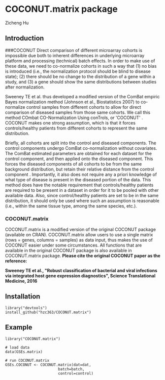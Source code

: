 # COCONUT.matrix package
Zicheng Hu

## Introduction

###COCONUT
Direct comparison of different microarray cohorts is impossible due both to inherent differences in underlying microarray platform and processing (technical) batch effects. In order to make use of these data, we need to co-normalize cohorts in such a way that (1) no bias is introduced (i.e., the normalization protocol should be blind to disease state); (2) there should be no change to the distribution of a gene within a study, and (3) a gene should show the same distributions between studies after normalization.

Sweeney TE et al. thus developed a modified version of the ComBat empiric Bayes normalization method (Johnson et al., Biostatistics 2007) to co-normalize control samples from different cohorts to allow for direct comparison of diseased samples from those same cohorts. We call this method COmbat CO-Normalization Using conTrols, or 'COCONUT' . COCONUT makes one strong assumption, which is that it forces controls/healthy patients from different cohorts to represent the same distribution.

Briefly, all cohorts are split into the control and diseased components. The control components undergo ComBat co-normalization without covariates. The ComBat estimated parameters are obtained for each dataset for the control component, and then applied onto the diseased component. This forces the diseased components of all cohorts to be from the same background distribution, but retain their relative distance from the control component . Importantly, it also does not require any a priori knowledge of what type of disease is present in the diseased portion of the data. This method does have the notable requirement that controls/healthy patients are required to be present in a dataset in order for it to be pooled with other available data. Also, since control/healthy patients are set to be in the same distribution, it should only be used where such an assumption is reasonable (i.e., within the same tissue type, among the same species, etc.).

### COCONUT.matrix
COCONUT.matrix is a modified version of the original COCONUT package (available on CRAN). COCONUT.matrix allow users to use a single matrix (rows = genes, columns = samples) as data input, thus makes the use of COCONUT easier under some circumstances. All functions that are available in the original COCONUT package is also available in COCONUT.matrix package. **Please cite the original COCONUT paper as the reference:**

**Sweeney TE et al., "Robust classification of bacterial and viral infections via integrated host gene expression diagnostics", Science Translational Medicine, 2016**

## Installation

```
library("devtools")
install_github("hzc363/COCONUT.matrix")
```

## Example
```
library("COCONUT.matrix")

# load data
data(GSEs.matrix)

# run COCONUT.matrix
GSEs.COCONUT <- COCONUT.matrix(dat=dat,
                        batch=batch,
                        control=control)
```

